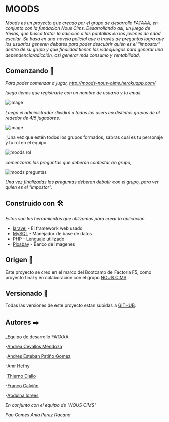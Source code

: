 # MOODS

_Moods es un proyecto que creado por el grupo de desarrollo FATAAA, en conjunto con la fundacion Nous Cims._ 
_Desarrollando asi, un juego de trivias, que busca tratar la adicción a las pantallas en los jovenes de edad escolar._
_Se basa en una novela policial que a través de preguntas logra que los usuarios generen debates para poder descubrir quien es el "impostor" dentro de su grupo y que finalidad tienen los videojuegos para generar una dependencia/adicción, así generar más consumo y rentabilidad._

## Comenzando 🚀




_Para poder comenzar a jugar,  http://moods-nous-cims.herokuapp.com/_



 _luego tienes que registrarte con un nombre de usuario y tu email._


![image](https://user-images.githubusercontent.com/78723982/134329271-ed24ea91-6f2d-4774-a4eb-d1889a7a7c69.png)



 _Luego el administrador dividirá a todos los users en distintos grupos de al rededor de 4/5 jugadores._
 
 
 ![image](https://user-images.githubusercontent.com/78723982/134329389-4a48ff53-c3ea-470f-98f8-f852a7811f6e.png)



 _Una vez que estén todos los grupos formados, sabras cual es tu personaje y tu rol en el equipo
 
 ![moods rol](https://user-images.githubusercontent.com/78723982/134860077-dc21f1f4-0fb2-4004-a281-5bf78a9f24d9.png)



 _comenzaran las preguntas que deberán contestar en grupo,_
 
 
 ![moods preguntas](https://user-images.githubusercontent.com/78723982/134860477-b3970ad4-5866-4c9e-b984-37f79b6baf4d.png)
 
 _Una vez finalizadas las preguntas deberan debatir con el grupo, para ver quien es el "impostor"._



## Construido con 🛠️

_Estas son las herramientas que utilizamos para crear la aplicación_

* [laravel](https://laravel.com/) - El framework web usado
* [MySQL](https://www.mysql.com/) - Manejador de base de datos
* [PHP](https://www.php.net/) - Lenguaje utilizado
* [Pixabay](https://pixabay.com/es/) - Banco de imagenes



## Origen 📖
Este proyecto se creo en el marco del Bootcamp de Factoria F5,
como proyecto final y en colaboracion con el grupo [NOUS CIMS](https://www.nouscims.com/) 


## Versionado 📌

Todas las versiones de este proyecto estan subidas a  [GITHUB](https://github.com/Fataaa-mood/moods-app).

## Autores ✒️

_Equipo de desarrollo FATAAA.

-[Andrea Cevallos Mendoza](https://www.linkedin.com/in/-andrea-c-m/)

-[Andres Esteban Patiño Gomez](https://www.linkedin.com/in/estebanpati%C3%B1o/)

-[Amr Hefny](https://www.linkedin.com/in/amr-hefny-5874811b2/)

-[Thierno Diallo](https://www.linkedin.com/in/thierno-diallo-a22840174/)

-[Franco Calviño](https://www.linkedin.com/in/franco-calvi%C3%B1o-b87059188/)

-[Abdulha Idrees](https://www.linkedin.com/in/abdulha-idrees-195b051b7/)


_En conjunto con el equipo de "NOUS CIMS"_

_Pau Gomes_
_Ania Perez Racana_


